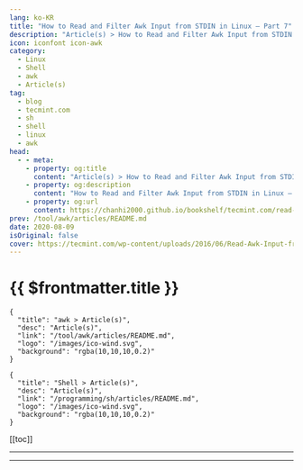 ```yaml
---
lang: ko-KR
title: "How to Read and Filter Awk Input from STDIN in Linux – Part 7"
description: "Article(s) > How to Read and Filter Awk Input from STDIN in Linux – Part 7"
icon: iconfont icon-awk
category: 
  - Linux
  - Shell
  - awk
  - Article(s)
tag: 
  - blog
  - tecmint.com
  - sh
  - shell
  - linux
  - awk
head:
  - - meta:
    - property: og:title
      content: "Article(s) > How to Read and Filter Awk Input from STDIN in Linux – Part 7"
    - property: og:description
      content: "How to Read and Filter Awk Input from STDIN in Linux – Part 7"
    - property: og:url
      content: https://chanhi2000.github.io/bookshelf/tecmint.com/read-awk-input-from-stdin-in-linux.html
prev: /tool/awk/articles/README.md
date: 2020-08-09
isOriginal: false
cover: https://tecmint.com/wp-content/uploads/2016/06/Read-Awk-Input-from-STDIN.png
---
```


# {{ $frontmatter.title }}

```component VPCard
{
  "title": "awk > Article(s)",
  "desc": "Article(s)",
  "link": "/tool/awk/articles/README.md",
  "logo": "/images/ico-wind.svg",
  "background": "rgba(10,10,10,0.2)"
}
```

```component VPCard
{
  "title": "Shell > Article(s)",
  "desc": "Article(s)",
  "link": "/programming/sh/articles/README.md",
  "logo": "/images/ico-wind.svg",
  "background": "rgba(10,10,10,0.2)"
}
```

[[toc]]

---

<SiteInfo
  name="How to Read and Filter Awk Input from STDIN in Linux – Part 7"
  desc="In this Part 7 of Awk series, we shall look at few examples where you can filter the output of other commands instead of reading input from a file."
  url="https://tecmint.com/read-awk-input-from-stdin-in-linux"
  logo="https://tecmint.com/wp-content/uploads/2020/07/favicon.ico"
  preview="https://tecmint.com/wp-content/uploads/2016/06/Read-Awk-Input-from-STDIN.png"/>

<!-- TODO: 작성 -->

---

<TagLinks />